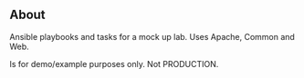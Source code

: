 
## About 

Ansible playbooks and tasks for a mock up lab. Uses Apache, Common and Web. 

Is for demo/example purposes only. Not PRODUCTION.
